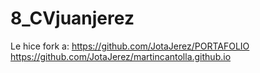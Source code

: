 # 8_CVjuanjerez
Le hice fork a:
https://github.com/JotaJerez/PORTAFOLIO
https://github.com/JotaJerez/martincantolla.github.io
